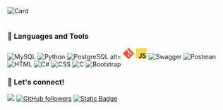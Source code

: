 ![Card](https://cardivo-alexrogalskiy.vercel.app/api?name=Tiago%20Zardetto&description=Data-Analyst%20&image=https://avatars.githubusercontent.com/u/105249408?v=4&backgroundColor=%FFFDD0&github=TiagoZardetto&colorPattern=grey&fontColor=%ffffff&linkedin=tiago-zardetto)
#
### 🚀 Languages and Tools</summary>
<p align="left">
<img width="25" height="25" src="https://www.vectorlogo.zone/logos/mysql/mysql-icon.svg" title="MySQL" alt="MySQL"/>
<img height="25" src="https://cdn.jsdelivr.net/gh/devicons/devicon@latest/icons/python/python-original.svg" title="Python" alt="Python" />
<img height="25" src="https://cdn.jsdelivr.net/gh/devicons/devicon@latest/icons/postgresql/postgresql-original.svg" title="PostgreSQL alt="PostgreSQL" />
<img height="25" src="https://raw.githubusercontent.com/devicons/devicon/master/icons/git/git-original.svg" title="GIT" alt="GIT">
<img width="25" height="25" src="https://raw.githubusercontent.com/devicons/devicon/master/icons/javascript/javascript-original.svg" title="JavaScript" alt="JavaScript" />
<img width="25" height="25" src="https://cdn.jsdelivr.net/gh/devicons/devicon@latest/icons/swagger/swagger-original.svg" title="Swagger" alt="Swagger" />
<img width="25" height="25" src="https://www.vectorlogo.zone/logos/getpostman/getpostman-icon.svg" title="Postman" alt="Postman" />
<img width="25" height="25" src="https://cdn.jsdelivr.net/gh/devicons/devicon@latest/icons/html5/html5-original.svg" title="HTML" alt="HTML" />
<img height="25" src="https://cdn.jsdelivr.net/gh/devicons/devicon@latest/icons/csharp/csharp-original.svg" title="C#" alt="C#" />
<img width="25" height="25" src="https://cdn.jsdelivr.net/gh/devicons/devicon@latest/icons/css3/css3-original.svg" title="CSS" alt="CSS" />
<img height="25" src="https://cdn.jsdelivr.net/gh/devicons/devicon@latest/icons/c/c-original.svg" title="C" alt="C" />
<img height="25" src="https://www.vectorlogo.zone/logos/getbootstrap/getbootstrap-icon.svg" title="Bootstrap" alt="Bootstrap">
          
</p>

### 🔗 Let's connect!

<p align="left">

<a href="https://linkedin.com/in/tiago-zardetto/"><img src="https://img.shields.io/badge/-LinkedIn-0077B5?style=flat&logo=Linkedin&logoColor=white"/></a>
[![GitHub followers](https://img.shields.io/github/followers/TiagoZardetto.svg?style=social&label=Follow)](https://github.com/TiagoZardetto?tab=followers)
<a href="https://wa.me/5513997012102"><img alt="Static Badge" src="https://img.shields.io/badge/WhatsApp-grey?logo=whatsapp"></a>

#

[comment]: ![Metrics](https://metrics.lecoq.io/tiagozardetto?template=classic&isocalendar=1&languages=1&lines=1&base=header%2C%20activity%2C%20community%2C%20repositories%2C%20metadata&base.indepth=false&base.hireable=false&base.skip=false&isocalendar=false&isocalendar.duration=full-year&languages=false&languages.limit=8&languages.threshold=0%25&languages.other=false&languages.colors=github&languages.sections=most-used&languages.indepth=false&languages.analysis.timeout=15&languages.analysis.timeout.repositories=7.5&languages.categories=markup%2C%20programming&languages.recent.categories=markup%2C%20programming&languages.recent.load=300&languages.recent.days=14&lines=false&lines.sections=base&lines.repositories.limit=4&lines.history.limit=1&config.timezone=America%2FSao_Paulo)

</p>

